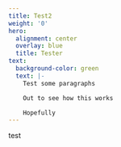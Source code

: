 ```yaml
---
title: Test2
weight: '0'
hero:
  alignment: center
  overlay: blue
  title: Tester
text:
  background-color: green
  text: |-
    Test some paragraphs  

    Out to see how this works  

    Hopefully
---
```

test
